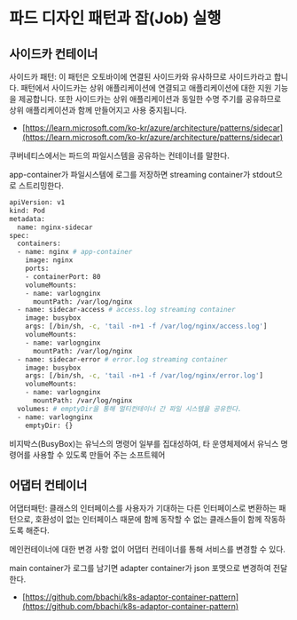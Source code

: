 # 파드 디자인 패턴과 잡(Job) 실행

## 사이드카 컨테이너

사이드카 패턴: 이 패턴은 오토바이에 연결된 사이드카와 유사하므로 사이드카라고 합니다. 패턴에서 사이드카는 상위 애플리케이션에 연결되고 애플리케이션에 대한 지원 기능을 제공합니다. 또한 사이드카는 상위 애플리케이션과 동일한 수명 주기를 공유하므로 상위 애플리케이션과 함께 만들어지고 사용 중지됩니다.

- [https://learn.microsoft.com/ko-kr/azure/architecture/patterns/sidecar](https://learn.microsoft.com/ko-kr/azure/architecture/patterns/sidecar)

쿠버네티스에서는 파드의 파일시스템을 공유하는 컨테이너를 말한다.

app-container가 파일시스템에 로그를 저장하면 streaming container가 stdout으로 스트리밍한다.

```bash
apiVersion: v1
kind: Pod
metadata:
  name: nginx-sidecar
spec:
  containers:
  - name: nginx # app-container
    image: nginx
    ports:
    - containerPort: 80
    volumeMounts:
    - name: varlognginx
      mountPath: /var/log/nginx 
  - name: sidecar-access # access.log streaming container
    image: busybox
    args: [/bin/sh, -c, 'tail -n+1 -f /var/log/nginx/access.log']
    volumeMounts:
    - name: varlognginx
      mountPath: /var/log/nginx
  - name: sidecar-error # error.log streaming container
    image: busybox
    args: [/bin/sh, -c, 'tail -n+1 -f /var/log/nginx/error.log'] 
    volumeMounts:
    - name: varlognginx
      mountPath: /var/log/nginx
  volumes: # emptyDir을 통해 멀티컨테이너 간 파일 시스템을 공유한다.
  - name: varlognginx 
    emptyDir: {}
```

비지박스(BusyBox)는 유닉스의 명령어 일부를 집대성하여, 타 운영체제에서 유닉스 명령어를 사용할 수 있도록 만들어 주는 소프트웨어

## 어댑터 컨테이너

어댑터패턴: 클래스의 인터페이스를 사용자가 기대하는 다른 인터페이스로 변환하는 패턴으로, 호환성이 없는 인터페이스 때문에 함께 동작할 수 없는 클래스들이 함께 작동하도록 해준다.

메인컨테이너에 대한 변경 사항 없이 어댑터 컨테이너를 통해 서비스를 변경할 수 있다.

main container가 로그를 남기면 adapter container가 json 포맷으로 변경하여 전달한다.

- [https://github.com/bbachi/k8s-adaptor-container-pattern](https://github.com/bbachi/k8s-adaptor-container-pattern)
